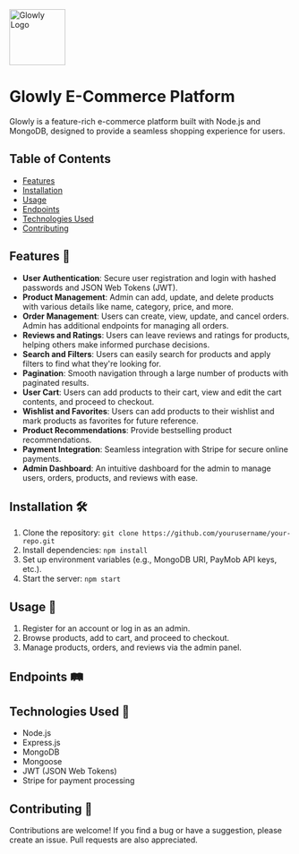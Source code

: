 <!-- ![Glowly Logo](https://i.imgur.com/qhL5gOu.png) -->
<img src="https://i.imgur.com/qhL5gOu.png" alt="Glowly Logo" width="100" height="100">

# Glowly E-Commerce Platform

Glowly is a feature-rich e-commerce platform built with Node.js and MongoDB, designed to provide a seamless shopping experience for users.

## Table of Contents

- [Features](#features)
- [Installation](#installation)
- [Usage](#usage)
- [Endpoints](#endpoints)
- [Technologies Used](#technologies-used)
- [Contributing](#contributing)

## Features 🚀

- **User Authentication**: Secure user registration and login with hashed passwords and JSON Web Tokens (JWT).
- **Product Management**: Admin can add, update, and delete products with various details like name, category, price, and more.
- **Order Management**: Users can create, view, update, and cancel orders. Admin has additional endpoints for managing all orders.
- **Reviews and Ratings**: Users can leave reviews and ratings for products, helping others make informed purchase decisions.
- **Search and Filters**: Users can easily search for products and apply filters to find what they're looking for.
- **Pagination**: Smooth navigation through a large number of products with paginated results.
- **User Cart**: Users can add products to their cart, view and edit the cart contents, and proceed to checkout.
- **Wishlist and Favorites**: Users can add products to their wishlist and mark products as favorites for future reference.
- **Product Recommendations**: Provide bestselling product recommendations.
- **Payment Integration**: Seamless integration with Stripe for secure online payments.
- **Admin Dashboard**: An intuitive dashboard for the admin to manage users, orders, products, and reviews with ease.

## Installation 🛠️

1. Clone the repository: `git clone https://github.com/yourusername/your-repo.git`
2. Install dependencies: `npm install`
3. Set up environment variables (e.g., MongoDB URI, PayMob API keys, etc.).
4. Start the server: `npm start`

## Usage 🌟

1. Register for an account or log in as an admin.
2. Browse products, add to cart, and proceed to checkout.
3. Manage products, orders, and reviews via the admin panel.

## Endpoints 🛤️

<!-- - [API Documentation](/docs/api.md) -->

## Technologies Used 🧰

- Node.js
- Express.js
- MongoDB
- Mongoose
- JWT (JSON Web Tokens)
- Stripe for payment processing

## Contributing 🤝

Contributions are welcome! If you find a bug or have a suggestion, please create an issue. Pull requests are also appreciated.
